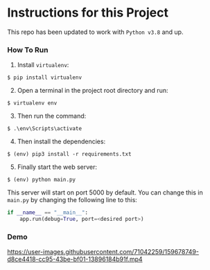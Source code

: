 # Instructions for this Project

This repo has been updated to work with `Python v3.8` and up.

### How To Run
1. Install `virtualenv`:
```
$ pip install virtualenv
```

2. Open a terminal in the project root directory and run:
```
$ virtualenv env
```

3. Then run the command:
```
$ .\env\Scripts\activate
```

4. Then install the dependencies:
```
$ (env) pip3 install -r requirements.txt
```

5. Finally start the web server:
```
$ (env) python main.py
```

This server will start on port 5000 by default. You can change this in `main.py` by changing the following line to this:

```python
if __name__ == "__main__":
    app.run(debug=True, port=<desired port>)
```
### Demo



https://user-images.githubusercontent.com/71042259/159678749-d8ce4418-cc95-43be-bf01-13896184b91f.mp4


